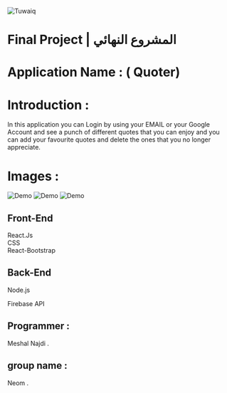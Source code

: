 ![Tuwaiq](https://i.ibb.co/SV2BSn5/tuwaiq.png)


# Final Project | المشروع النهائي

 # Application Name : ( Quoter) 

# Introduction : 

In this application you can Login by using your EMAIL or your Google Account and see a punch of different quotes that you can enjoy and you can add your favourite quotes and delete the ones that you no longer appreciate.


# Images : 

![Demo](https://i.ibb.co/WDT5mLp/Home-Login-Auth.jpg)
![Demo](https://i.ibb.co/5LWWGvQ/Quote-Axios.jpg)
![Demo](https://i.ibb.co/MCmLXsD/Quotes-Edit.jpg)

## Front-End

React.Js <br/>
CSS <br/>
React-Bootstrap <br/>

## Back-End
Node.js  <br/>

Firebase API

## Programmer : 
Meshal Najdi .

## group name : 
Neom .
  
